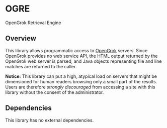 OGRE
====

OpenGrok Retrieval Engine


Overview
--------

This library allows programmatic access to [OpenGrok][1] servers. Since OpenGrok
provides no web service API, the HTML output returned by the OpenGrok web server
is parsed, and Java objects representing file and line matches are returned to
the caller.

**Notice:** This library can put a high, atypical load on servers that might be
dimensioned for human readers browsing only a small part of the results. Users are
therefore *strongly discouraged* from accessing a site with this library without
the consent of the administrator.

[1]: http://hub.opensolaris.org/bin/view/Project+opengrok/


Dependencies
------------

This library has no external dependencies.